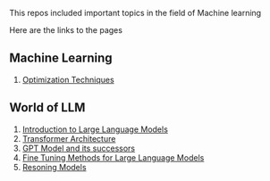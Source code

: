 This repos included important topics in the field of Machine learning

Here are the links to the pages

## Machine Learning

1. [Optimization Techniques](MachineLearning/optimizationTechiniques.md)

## World of LLM

1. [Introduction to Large Language Models](TheWorldOfLLM/introToLargeLanguageModels.md)
2. [Transformer Architecture](TheWorldOfLLM/transformer.md)
3. [GPT Model and its successors](TheWorldOfLLM/gptArchitectureAndItsSuccessors.md)
4. [Fine Tuning Methods for Large Language Models](TheWorldOfLLM\fineTuningTechiniques.md)
5. [Resoning Models](TheWorldOfLLM/reasoningModels.md)
